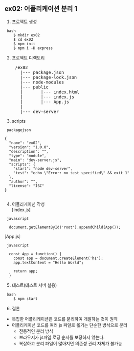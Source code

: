 ## ex02: 어플리케이션 분리 1

1. 프로젝트 생성
```
 bash
    $ mkdir ex02
    $ cd ex02
    $ npm init 
    $ npm i -D express
```

2. 프로젝트 디렉토리

<pre>
    /ex02
      |--- package.json
      |--- package-lock.json
      |--- node-modules
      |--- public
      |       |--- index.html
      |       |--- index.js
      |       |--- App.js
      |
      |--- dev-server
</pre>

3. scripts  
```
 packagejson

{
  "name": "ex02",
  "version": "1.0.0",
  "description": "",
  "type": "module",
  "main": "dev-server.js",
  "scripts": {
    "start": "node dev-server",
    "test": "echo \"Error: no test specified\" && exit 1"
  },
  "author": "",
  "license": "ISC"
}


```

4. 어플리케이션 작성  
[index.js]
```
 javascript

  document.getElementById('root').appendChild(App());

```

[App.js]
```
 javascript

  const App = function() {
    const app = document.createElement('h1');
    app.textContent = "Hello World";

    return app;
  }

```

5. 테스트(테스트 서버 실용)
```
 bash
    $ npm start

```

6. 결론  

- 복잡한 어플리케이션은 코드를 분리하여 개발하는 것이 원칙  
- 어플리케이션 코드를 여러 js 파일로 옮기는 단순한 방식으로 분리  
  + 전통적인 분리 방식  
  + 브라우저가 js파일 로딩 순서를 보장하지 않는다.
  + 복잡하고 분리 파일이 많아지면 의존성 관리 자체가 불가능
